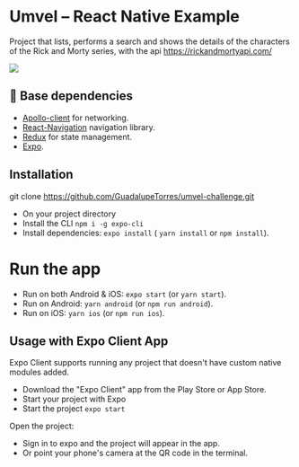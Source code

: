 <h1>
  Umvel – React Native Example
</h1>

Project that lists, performs a search and shows the details of the characters of the Rick and Morty series, with the api https://rickandmortyapi.com/

<a target="_blank" rel="noopener noreferrer nofollow" href="https://camo.githubusercontent.com/0449d3ecc57c32ca0a355de1d407f118ddfc7d0956924f1133b220388df1393c/68747470733a2f2f696d672e736869656c64732e696f2f7374617469632f76313f6c6162656c3d5265616374204e6174697665266d6573736167653d6672616d65776f726b26636f6c6f723d626c7565267374796c653d706c6173746963266c6f676f3d5265616374"><img src="https://camo.githubusercontent.com/0449d3ecc57c32ca0a355de1d407f118ddfc7d0956924f1133b220388df1393c/68747470733a2f2f696d672e736869656c64732e696f2f7374617469632f76313f6c6162656c3d5265616374204e6174697665266d6573736167653d6672616d65776f726b26636f6c6f723d626c7565267374796c653d706c6173746963266c6f676f3d5265616374" data-canonical-src="https://img.shields.io/static/v1?label=React Native&amp;message=framework&amp;color=blue&amp;style=plastic&amp;logo=React" style="max-width: 100%;"></a>
## <g-emoji class="g-emoji" alias="rocket" fallback-src="https://github.githubassets.com/images/icons/emoji/unicode/1f680.png"><font style="vertical-align: inherit;"><font style="vertical-align: inherit;">🚀</font></font></g-emoji> Base dependencies

- [Apollo-client](https://www.apollographql.com/) for networking.
- [React-Navigation](https://reactnavigation.org/) navigation library.
- [Redux](https://redux.js.org/) for state management.
- [Expo](https://expo.dev).



## Installation

git clone https://github.com/GuadalupeTorres/umvel-challenge.git
- On your project directory
- Install the CLI `npm i -g expo-cli`
- Install dependencies: `expo install` ( `yarn install` or `npm install`).


# Run the app

- Run on both Android & iOS: `expo start` (or `yarn start`).
- Run on Android: `yarn android` (or `npm run android`).
- Run on iOS: `yarn ios` (or `npm run ios`).

## Usage with Expo Client App

Expo Client supports running any project that doesn't have custom native modules added.

- Download the "Expo Client" app from the Play Store or App Store.
- Start your project with Expo
- Start the project `expo start`

Open the project:
  - Sign in to expo and the project will appear in the app.
  - Or point your phone's camera at the QR code in the terminal.

